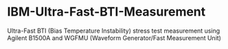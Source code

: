 # IBM-Ultra-Fast-BTI-Measurement
Ultra-Fast BTI (Bias Temperature Instability) stress test measurement using Agilent B1500A and WGFMU (Waveform Generator/Fast Measurement Unit)
